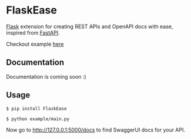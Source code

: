 # FlaskEase

[Flask](http://flask.pocoo.org/) extension for creating REST APIs and OpenAPI docs with ease, inspired from [FastAPI](https://fastapi.tiangolo.com/).

Checkout example [here](https://github.com/zero-shubham/flask-ease/example)

## Documentation

Documentation is coming soon :)

## Usage

<div class="termy">

```console
$ pip install FlaskEase

$ python example/main.py
```

</div>

Now go to <a href="http://127.0.0.1:5000/docs" class="external-link" target="_blank">http://127.0.0.1:5000/docs</a> to find SwaggerUI docs for your API.

